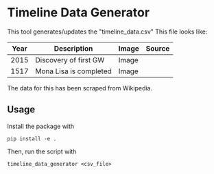 # Timeline Data Generator

This tool generates/updates the "timeline_data.csv"
This file looks like:

| Year | Description            | Image | Source| 
|------|------------------------| ----- | ------|
| 2015 | Discovery of first GW  | Image | |
| 1517 | Mona Lisa is completed | Image | |


The data for this has been scraped from Wikipedia.

## Usage

Install the package with
```
pip install -e .
``` 

Then, run the script with
```
timeline_data_generator <csv_file>
```



